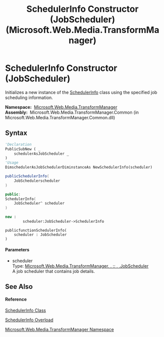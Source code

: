 ﻿---
title: SchedulerInfo Constructor (JobScheduler) (Microsoft.Web.Media.TransformManager)
TOCTitle: SchedulerInfo Constructor (JobScheduler)
ms:assetid: M:Microsoft.Web.Media.TransformManager.SchedulerInfo.#ctor(Microsoft.Web.Media.TransformManager.JobScheduler)
ms:mtpsurl: https://msdn.microsoft.com/en-us/library/microsoft.web.media.transformmanager.schedulerinfo.schedulerinfo(v=VS.90)
ms:contentKeyID: 35520957
ms.date: 06/14/2012
mtps_version: v=VS.90
dev_langs:
- vb
- csharp
- c++
- fsharp
- jscript
api_location:
- Microsoft.Web.Media.TransformManager.Common.dll
api_name:
- Microsoft.Web.Media.TransformManager.SchedulerInfo..ctor
api_type:
- Managed
topic_type:
- apiref
- kbSyntax
product_family_name: VS
ROBOTS: INDEX,FOLLOW
---

# SchedulerInfo Constructor (JobScheduler)

Initializes a new instance of the [SchedulerInfo](schedulerinfo-class-microsoft-web-media-transformmanager.md) class using the specified job scheduling information.

**Namespace:**  [Microsoft.Web.Media.TransformManager](microsoft-web-media-transformmanager-namespace.md)  
**Assembly:**  Microsoft.Web.Media.TransformManager.Common (in Microsoft.Web.Media.TransformManager.Common.dll)

## Syntax

``` vb
'Declaration
PublicSubNew ( _
    schedulerAsJobScheduler _
)
'Usage
DimschedulerAsJobSchedulerDiminstanceAs NewSchedulerInfo(scheduler)
```

``` csharp
publicSchedulerInfo(
    JobSchedulerscheduler
)
```

``` c++
public:
SchedulerInfo(
    JobScheduler^ scheduler
)
```

``` fsharp
new : 
        scheduler:JobScheduler->SchedulerInfo
```

``` jscript
publicfunctionSchedulerInfo(
    scheduler : JobScheduler
)
```

#### Parameters

  - scheduler  
    Type: [Microsoft.Web.Media.TransformManager. . :: . .JobScheduler](jobscheduler-class-microsoft-web-media-transformmanager.md)  
    A job scheduler that contains job details.  

## See Also

#### Reference

[SchedulerInfo Class](schedulerinfo-class-microsoft-web-media-transformmanager.md)

[SchedulerInfo Overload](schedulerinfo-constructor-microsoft-web-media-transformmanager.md)

[Microsoft.Web.Media.TransformManager Namespace](microsoft-web-media-transformmanager-namespace.md)

